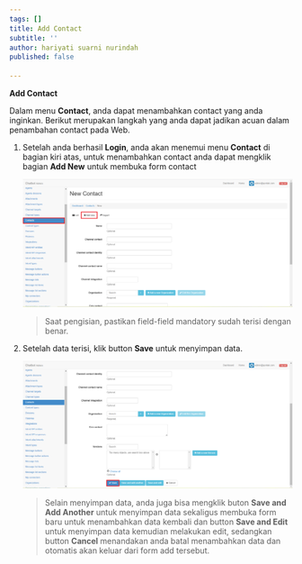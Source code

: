 ```yaml
---
tags: []
title: Add Contact
subtitle: ''
author: hariyati suarni nurindah
published: false

---
```

**Add Contact**

Dalam menu **Contact**, anda dapat menambahkan contact yang anda inginkan. Berikut merupakan langkah yang anda dapat jadikan acuan dalam penambahan contact pada Web.

1. Setelah anda berhasil **Login**, anda akan menemui menu **Contact** di bagian kiri atas, untuk menambahkan contact anda dapat mengklik bagian **Add New** untuk membuka form contact

   ![](/uploads/contactupdate5.PNG)

   > Saat pengisian, pastikan field-field mandatory sudah terisi dengan benar.
2. Setelah data terisi, klik button **Save** untuk menyimpan data.

   ![](/uploads/contactupdate6.PNG)

   > Selain menyimpan data, anda juga bisa mengklik buton **Save and Add Another** untuk menyimpan data sekaligus membuka form baru untuk menambahkan data kembali dan button **Save and Edit** untuk menyimpan data kemudian melakukan edit, sedangkan button **Cancel** menandakan anda batal menambahkan data dan otomatis akan keluar dari form add tersebut.